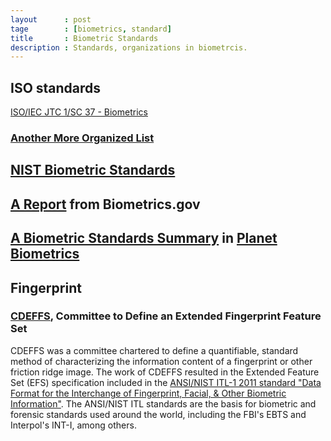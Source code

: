 ```yaml
---
layout      : post
tage        : [biometrics, standard]
title       : Biometric Standards
description : Standards, organizations in biometrcis.
---
```


## ISO standards

[ISO/IEC JTC 1/SC 37  - Biometrics](http://www.iso.org/iso/iso_catalogue/catalogue_tc/catalogue_tc_browse.htm?commid=313770)

### [Another More Organized List](http://www.biometricsinstitute.org/pages/international-biometrics-standards.html)

## [NIST Biometric Standards](http://www.nist.gov/itl/iad/ig/biometric_standards.cfm)

## [A Report](http://www.biometrics.gov/Documents/biostandards.pdf) from Biometrics.gov

## [A Biometric Standards Summary](http://www.planetbiometrics.com/biometric-standards/) in [Planet Biometrics](http://www.planetbiometrics.com/)

## Fingerprint

### [CDEFFS](http://fingerprint.nist.gov/standard/cdeffs/), Committee to Define an Extended Fingerprint Feature Set

CDEFFS was a committee chartered to define a quantifiable, standard method of characterizing the information content of a fingerprint or other friction ridge image. The work of CDEFFS resulted in the Extended Feature Set (EFS) specification included in the [ANSI/NIST ITL-1 2011 standard "Data Format for the Interchange of Fingerprint, Facial, & Other Biometric Information"](http://biometrics.nist.gov/cs_links/standard/AN_ANSI_1-2011_standard.pdf). The ANSI/NIST ITL standards are the basis for biometric and forensic standards used around the world, including the FBI's EBTS and Interpol's INT-I, among others.


